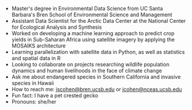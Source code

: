 * Master's degree in Environmental Data Science from UC Santa Barbara's Bren School of Environmental Science and Management 
* Assistant Data Scientist for the Arctic Data Center at the National Center for Ecological Analysis and Synthesis
* Worked on developing a machine learning approach to predict crop yields in Sub-Saharan Africa using satellite imagery by applying the MOSAIKS architecture
* Learning parallelization with satellite data in Python, as well as statistics and spatial data in R
* Looking to collaborate on projects researching wildlife population dynamics and human livelihoods in the face of climate change
* Ask me about endangered species in Southern California and invasive species in Hawaii
* How to reach me: jscohen@bren.ucsb.edu or jcohen@nceas.ucsb.edu
* Fun fact: I have a pet crested gecko
* Pronouns: she/her
